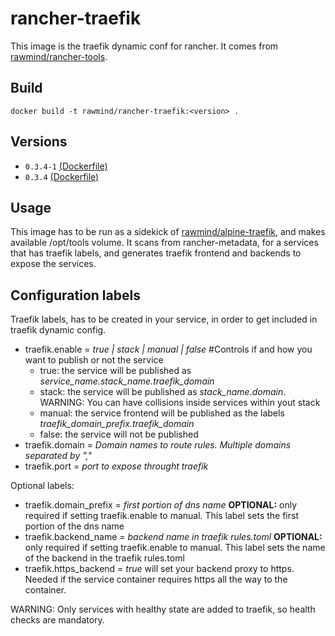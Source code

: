 rancher-traefik
==============

This image is the traefik dynamic conf for rancher. It comes from [rawmind/rancher-tools][rancher-tools].

## Build

```
docker build -t rawmind/rancher-traefik:<version> .
```

## Versions

- `0.3.4-1` [(Dockerfile)](https://github.com/rawmind0/rancher-traefik/blob/0.3.4-1/Dockerfile)
- `0.3.4` [(Dockerfile)](https://github.com/rawmind0/rancher-traefik/blob/0.3.4/Dockerfile)


## Usage

This image has to be run as a sidekick of [rawmind/alpine-traefik][alpine-traefik], and makes available /opt/tools volume. It scans from rancher-metadata, for a services that has traefik labels, and generates traefik frontend and backends to expose the services.


## Configuration labels

Traefik labels, has to be created in your service, in order to get included in traefik dynamic config. 

- traefik.enable = *true | stack | manual | false* #Controls if and how you want to publish or not the service
  - true: the service will be published as *service_name.stack_name.traefik_domain*
  - stack: the service will be published as *stack_name.domain*. WARNING: You can have collisions inside services within yout stack
  - manual: the service frontend will be published as the labels *traefik_domain_prefix.traefik_domain*
  - false: the service will not be published
- traefik.domain	= *Domain names to route rules. Multiple domains separated by ","*
- traefik.port = *port to expose throught traefik*

Optional labels:
- traefik.domain_prefix = *first portion of dns name* **OPTIONAL:** only required if setting traefik.enable to manual. This label sets the first portion of the dns name
- traefik.backend_name = *backend name in traefik rules.toml* **OPTIONAL:** only required if setting traefik.enable to manual. This label sets the name of the backend in the traefik rules.toml
- traefik.https_backend = *true* will set your backend proxy to https. Needed if the service container requires https all the way to the container.

WARNING: Only services with healthy state are added to traefik, so health checks are mandatory.

[alpine-traefik]: https://github.com/rawmind0/alpine-traefik
[rancher-tools]: https://github.com/rawmind0/rancher-tools
